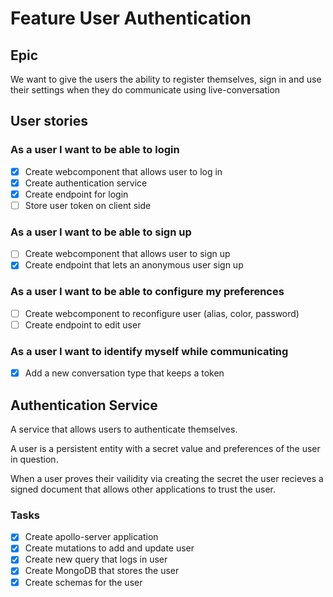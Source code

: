 # Feature User Authentication

## Epic

We want to give the users the ability to register themselves, sign in and use their settings when they do communicate using live-conversation

## User stories

### As a user I want to be able to login
- [x] Create webcomponent that allows user to log in
- [x] Create authentication service
- [x] Create endpoint for login
- [ ] Store user token on client side

### As a user I want to be able to sign up
- [ ] Create webcomponent that allows user to sign up
- [x] Create endpoint that lets an anonymous user sign up 

### As a user I want to be able to configure my preferences
- [ ] Create webcomponent to reconfigure user (alias, color, password)
- [ ] Create endpoint to edit user

### As a user I want to identify myself while communicating
- [x] Add a new conversation type that keeps a token 

## Authentication Service

A service that allows users to authenticate themselves. 

A user is a persistent entity with a secret value and preferences of the user in question.

When a user proves their vailidity via creating the secret the user recieves a signed document that allows other applications to trust the user.

### Tasks
- [x] Create apollo-server application
- [x] Create mutations to add and update user
- [x] Create new query that logs in user
- [x] Create MongoDB that stores the user
- [x] Create schemas for the user 